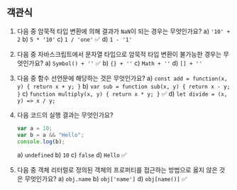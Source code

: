 ## 객관식

1. 다음 중 암묵적 타입 변환에 의해 결과가 `NaN`이 되는 경우는 무엇인가요?
   a) `'10' + 2`
   b) `5 * '10'`
   c) `1 / 'one'` ✅
   d) `1 - '1'`
2. 다음 중 자바스크립트에서 문자열 타입으로 암묵적 타입 변환이 불가능한 경우는 무엇인가요?
   a) `Symbol() + ''` ✅
   b) `{} + ''`
   c) `Math + ''`
   d) `[] + ''`
3. 다음 중 함수 선언문에 해당하는 것은 무엇인가요?
   a) `const add = function(x, y) { return x + y; }`
   b) `var sub = function sub(x, y) { return x - y; }`
   c) `function multiply(x, y) { return x * y; }` ✅
   d) `let divide = (x, y) => x / y;`
4. 다음 코드의 실행 결과는 무엇인가요?

   ```jsx
   var a = 10;
   var b = a && "Hello";
   console.log(b);
   ```

   a) `undefined`
   b) `10`
   c) `false`
   d) `Hello` ✅

5. 다음 중 객체 리터럴로 정의된 객체의 프로퍼티를 접근하는 방법으로 옳지 않은 것은 무엇인가요?
   a) `obj.name`
   b) `obj['name']`
   d) `obj[name()]` ✅
